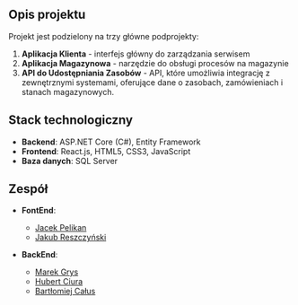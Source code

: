 ## Opis projektu

Projekt jest podzielony na trzy główne podprojekty:
1. **Aplikacja Klienta** - interfejs główny do zarządzania serwisem
2. **Aplikacja Magazynowa** - narzędzie do obsługi procesów na magazynie
3. **API do Udostępniania Zasobów** - API, które umożliwia integrację z zewnętrznymi systemami, oferujące dane o zasobach, zamówieniach i stanach magazynowych.

## Stack technologiczny

- **Backend**: ASP.NET Core (C#), Entity Framework
- **Frontend**: React.js, HTML5, CSS3, JavaScript
- **Baza danych**: SQL Server

## Zespół

- **FontEnd**: 
  - [Jacek Pelikan](https://github.com/Jacek912)
  - [Jakub Reszczyński](https://github.com/JakubReszczynski)
  
- **BackEnd**: 
  - [Marek Grys](https://github.com/MarekGrys)
  - [Hubert Ciura](https://github.com/HubertCiura)
  - [Bartłomiej Całus](https://github.com/BartlomiejCalus)
